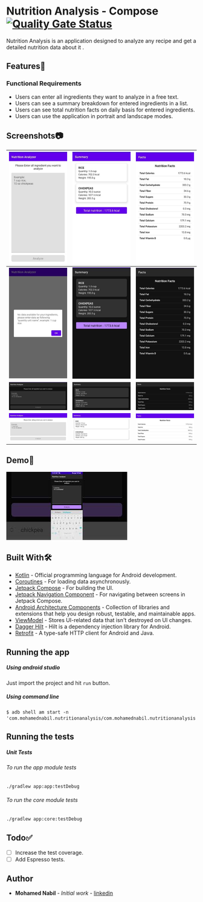 # Nutrition Analysis - Compose [![Quality Gate Status](https://sonarcloud.io/api/project_badges/measure?project=mohamedmenasy_NutritionAnalysis&metric=alert_status)](https://sonarcloud.io/dashboard?id=mohamedmenasy_NutritionAnalysis)

Nutrition Analysis is an application designed to analyze any recipe and get a detailed nutrition data about it .

## Features📝

### Functional Requirements

- Users can enter all ingredients they want to analyze in a free text.
- Users can see a summary breakdown for entered ingredients in a list.
- Users can see total nutrition facts on daily basis for entered ingredients.
- Users can use the application in portrait and landscape modes.

## Screenshots📷

| ![](https://raw.githubusercontent.com/mohamedmenasy/NutritionAnalysis/main/Screenshots/Screenshot_1_portrait_light.jpg) | ![](https://raw.githubusercontent.com/mohamedmenasy/NutritionAnalysis/main/Screenshots/Screenshot_2_portrait_light.jpg) | ![](https://raw.githubusercontent.com/mohamedmenasy/NutritionAnalysis/main/Screenshots/Screenshot_3_portrait_light.jpg) |
| :----------------------------------------------------------: | :----------------------------------------------------------: | :----------------------------------------------------------: |
| ![](https://raw.githubusercontent.com/mohamedmenasy/NutritionAnalysis/main/Screenshots/Screenshot_4_portrait_light.jpg) | ![](https://raw.githubusercontent.com/mohamedmenasy/NutritionAnalysis/main/Screenshots/Screenshot_2_portrait_dark.jpg) | ![](https://raw.githubusercontent.com/mohamedmenasy/NutritionAnalysis/main/Screenshots/Screenshot_3_portrait_dark.jpg) |
| ![](https://raw.githubusercontent.com/mohamedmenasy/NutritionAnalysis/main/Screenshots/Screenshot_1_landscape_dark.jpg) | ![](https://raw.githubusercontent.com/mohamedmenasy/NutritionAnalysis/main/Screenshots/Screenshot_2_landscape_dark.jpg) | ![](https://raw.githubusercontent.com/mohamedmenasy/NutritionAnalysis/main/Screenshots/Screenshot_3_landscape_dark.jpg) |
| ![](https://raw.githubusercontent.com/mohamedmenasy/NutritionAnalysis/main/Screenshots/Screenshot_1_landscape_light.jpg) | ![](https://raw.githubusercontent.com/mohamedmenasy/NutritionAnalysis/main/Screenshots/Screenshot_2_landscape_light.jpg) | ![](https://raw.githubusercontent.com/mohamedmenasy/NutritionAnalysis/main/Screenshots/Screenshot_3_landscape_light.jpg) |

## Demo📱

[![Demo Video](https://raw.githubusercontent.com/mohamedmenasy/NutritionAnalysis/main/Screenshots/youtube_thumbnail.jpg)](https://www.youtube.com/watch?v=2P3mqUBVdwg)

## Built With🛠

- [Kotlin](https://kotlinlang.org/) - Official programming language for Android development.
- [Coroutines](https://kotlinlang.org/docs/reference/coroutines-overview.html) - For loading data asynchronously.
- [Jetpack Compose](https://developer.android.com/jetpack/compose) - For building the UI.
- [Jetpack Navigation Component](https://developer.android.com/jetpack/compose/navigation) - For navigating between screens in Jetpack Compose.
- [Android Architecture Components](https://developer.android.com/topic/libraries/architecture) - Collection of libraries and extensions that help you design robust, testable, and maintainable apps.
- [ViewModel](https://developer.android.com/topic/libraries/architecture/viewmodel) - Stores UI-related data that isn't destroyed on UI changes.
- [Dagger Hilt](https://dagger.dev/hilt/) - Hilt is a dependency injection library for Android.
- [Retrofit](https://square.github.io/retrofit/) - A type-safe HTTP client for Android and Java.

## Running the app

##### Using android studio

Just import the project and hit `run` button.

##### Using command line 

```
$ adb shell am start -n 'com.mohamednabil.nutritionanalysis/com.mohamednabil.nutritionanalysis'
```

## Running the tests

##### Unit Tests

###### To run the app module tests 

```bash
./gradlew app:app:testDebug
```

###### To run the core module tests 

```bash
./gradlew app:core:testDebug
```

## Todo✅

- [ ] Increase the test coverage.
- [ ] Add Espresso tests.

## Author

- **Mohamed Nabil** - *Initial work* - [linkedin](<https://www.linkedin.com/in/mohamedmenasy/>)